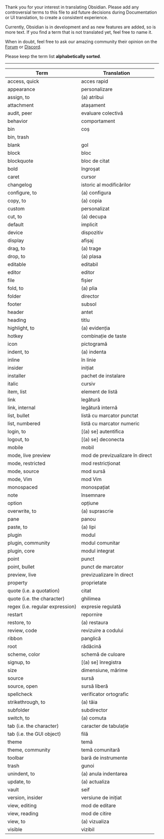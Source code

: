 Thank you for your interest in translating Obsidian. Please add any controversial terms to this file to aid future decisions during Documentation or UI translation, to create a consistent experience.

Currently, Obsidian is in development and as new features are added, so is more text. If you find a term that is not translated yet, feel free to name it.

When in doubt, feel free to ask our amazing community their opinion on the [Forum](https://forum.obsidian.md/) or [Discord](https://discord.gg/veuWUTm).

Please keep the term list **alphabetically sorted**.

---

Term | Translation
-- | --
access, quick | acces rapid
appearance | personalizare
assign, to | (a) atribui
attachment | atașament
audit, peer | evaluare colectivă
behavior | comportament
bin | coș
bin, trash | 
blank | gol
block | bloc
blockquote | bloc de citat
bold | îngroșat
caret | cursor
changelog | istoric al modificărilor
configure, to | (a) configura
copy, to | (a) copia
custom | personalizat
cut, to | (a) decupa
default | implicit
device | dispozitiv
display | afișaj
drag, to | (a) trage
drop, to | (a) plasa
editable | editabil
editor | editor
file | fișier
fold, to | (a) plia
folder | director
footer | subsol
header | antet
heading | titlu
highlight, to | (a) evidenția
hotkey | combinație de taste
icon | pictogramă
indent, to | (a) indenta
inline | în linie
insider | inițiat
installer | pachet de instalare
italic | cursiv
item, list | element de listă
link | legătură
link, internal | legătură internă
list, bullet | listă cu marcator punctat
list, numbered | listă cu marcator numeric
login, to | [(a) se] autentifica
logout, to | [(a) se] deconecta
mobile | mobil
mode, live preview | mod de previzualizare în direct
mode, restricted | mod restricționat
mode, source | mod sursă
mode, Vim | mod Vim
monospaced | monospațiat
note | însemnare
option | opțiune
overwrite, to | (a) suprascrie
pane | panou
paste, to | (a) lipi
plugin | modul
plugin, community | modul comunitar
plugin, core | modul integrat
point | punct
point, bullet | punct de marcator
preview, live | previzualizare în direct
property | proprietate
quote (i.e. a quotation) | citat
quote (i.e. the character) | ghilimea
regex (i.e. regular expression) | expresie regulată
restart | repornire
restore, to | (a) restaura
review, code | revizuire a codului
ribbon | panglică
root | rădăcină
scheme, color | schemă de culoare
signup, to | [(a) se] înregistra
size | dimensiune, mărime
source | sursă
source, open | sursă liberă
spellcheck | verificator ortografic
strikethrough, to | (a) tăia
subfolder | subdirector
switch, to | (a) comuta
tab (i.e. the character) | caracter de tabulație
tab (i.e. the GUI object) | filă
theme | temă
theme, community | temă comunitară
toolbar | bară de instrumente
trash | gunoi
unindent, to | (a) anula indentarea
update, to | (a) actualiza
vault | seif
version, insider | versiune de inițiat
view, editing | mod de editare
view, reading | mod de citire
view, to | (a) vizualiza
visible | vizibil
